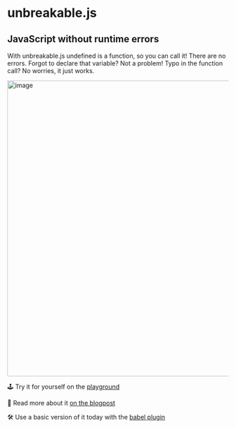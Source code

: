 # unbreakable.js

## JavaScript without runtime errors

With unbreakable.js undefined is a function, so you can call it! There are no errors. Forgot to declare that variable? Not a problem! Typo in the function call? No worries, it just works.

<img width="672" alt="image" src="https://user-images.githubusercontent.com/792201/115762258-90d7f180-a3a3-11eb-9744-50ca29761268.png">

🕹 Try it for yourself on the [playground](https://rogeriochaves.github.io/unbreakablejs/)

📝 Read more about it [on the blogpost](https://medium.com/@rchavesferna/unbreakable-js-where-undefined-is-a-function-ed0ec024a892)

🛠 Use a basic version of it today with the [babel plugin](https://github.com/rogeriochaves/babel-plugin-unbreakablejs)
